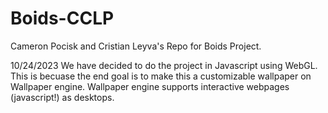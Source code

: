 # Boids-CCLP
Cameron Pocisk and Cristian Leyva's Repo for Boids Project. 

10/24/2023
We have decided to do the project in Javascript using WebGL. 
This is becuase the end goal is to make this a customizable wallpaper on Wallpaper engine. 
Wallpaper engine supports interactive webpages (javascript!) as desktops. 